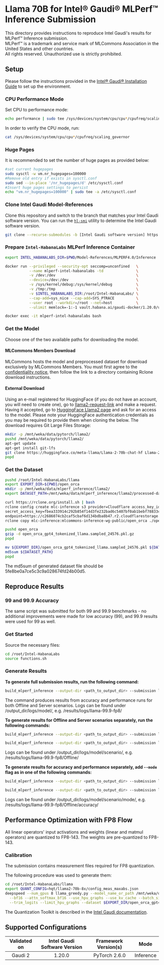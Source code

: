 # Llama 70B for Intel® Gaudi® MLPerf™ Inference Submission
This directory provides instructions to reproduce Intel Gaudi's results for MLPerf™ Inference submission.\
MLPerf™ is a trademark and service mark of MLCommons Association in the United States and other countries.\
All rights reserved. Unauthorized use is strictly prohibited.

## Setup

Please follow the instructions provided in the [Intel® Gaudi® Installation Guide](https://docs.habana.ai/en/latest/Installation_Guide/index.html) to set up the environment.

### CPU Performance Mode

Set CPU to performance mode:
```bash
echo performance | sudo tee /sys/devices/system/cpu/cpu*/cpufreq/scaling_governor
```

In order to verify the CPU mode, run:
```bash
cat /sys/devices/system/cpu/cpu*/cpufreq/scaling_governor
```

### Huge Pages
It is recommended to set the number of huge pages as provided below:
```bash
#set current hugepages
sudo sysctl -w vm.nr_hugepages=100000
#Remove old entry if exists in sysctl.conf
sudo sed --in-place '/nr_hugepages/d' /etc/sysctl.conf
#Insert huge pages settings to persist
echo "vm.nr_hugepages=100000" | sudo tee -a /etc/sysctl.conf
```

### Clone Intel Gaudi Model-References
Clone this repository and switch to the branch that matches your Intel Gaudi software version.
You can run the [`hl-smi`](https://docs.habana.ai/en/latest/System_Management_Tools_Guide/System_Management_Tools.html#hl-smi-utility-options) utility to determine the Intel Gaudi software version.
```bash
git clone --recurse-submodules -b [Intel Gaudi software version] https://github.com/HabanaAI/Model-References
```

### Prepare `Intel-HabanaLabs` MLPerf Inference Container
```bash
export INTEL_HABANALABS_DIR=$PWD/Model-References/MLPERF4.0/Inference
```

```bash
docker run --privileged --security-opt seccomp=unconfined   \
           --name mlperf-intel-habanalabs -td               \
           -v /dev:/dev                                     \
           --device=/dev:/dev                               \
           -v /sys/kernel/debug:/sys/kernel/debug           \
           -v /tmp:/tmp                                     \
           -v $INTEL_HABANALABS_DIR:/root/Intel-HabanaLabs/ \
           --cap-add=sys_nice --cap-add=SYS_PTRACE          \
           --user root --workdir=/root --net=host           \
           --ulimit memlock=-1:-1 vault.habana.ai/gaudi-docker/1.20.0/ubuntu22.04/habanalabs/pytorch-installer-2.6.0:latest
```
```bash
docker exec -it mlperf-intel-habanalabs bash
```
### Get the Model
Choose one of the two available paths for downloading the model.

#### MLCommons Members Download
MLCommons hosts the model and preprocessed dataset for download exclusively by MLCommons Members.
You must first agree to the [confidentiality notice](https://docs.google.com/forms/d/e/1FAIpQLSc_8VIvRmXM3I8KQaYnKf7gy27Z63BBoI_I1u02f4lw6rBp3g/viewform),
then follow the link to a directory containing Rclone download instructions.

#### External Download
Using an e-mail registered for HuggingFace (if you do not have an account, you will need to create one),
go to [llama2-request-link](https://ai.meta.com/resources/models-and-libraries/llama-downloads/) and make a request.
Having it accepted, go to [HuggingFace Llama2 page](https://huggingface.co/meta-llama/Llama-2-70b-chat-hf) and ask for an access to the model.
Please note your HuggingFace authentication credentials as you may be required to provide them when cloning the below.
The download requires Git Large Files Storage:
```bash
mkdir -p /mnt/weka/data/pytorch/llama2/
pushd /mnt/weka/data/pytorch/llama2/
apt-get update
apt-get install git-lfs
git clone https://huggingface.co/meta-llama/Llama-2-70b-chat-hf Llama-2-70b-chat-hf
popd
```

### Get the Dataset
```bash
pushd /root/Intel-HabanaLabs/llama
export EXPORT_DIR=${PWD}/open_orca
mkdir -p /mnt/weka/data/mlperf_inference/llama2/
export DATASET_PATH=/mnt/weka/data/mlperf_inference/llama2/processed-data.pkl

curl https://rclone.org/install.sh | bash
rclone config create mlc-inference s3 provider=Cloudflare access_key_id=f65ba5eef400db161ea49967de89f47b \
secret_access_key=fbea333914c292b854f14d3fe232bad6c5407bf0ab1bebf78833c2b359bdfd2b \
endpoint=https://c2686074cb2caf5cbaf6d134bdba8b47.r2.cloudflarestorage.com
rclone copy mlc-inference:mlcommons-inference-wg-public/open_orca ./open_orca -P

pushd open_orca
gzip -d open_orca_gpt4_tokenized_llama.sampled_24576.pkl.gz
popd

mv ${EXPORT_DIR}/open_orca_gpt4_tokenized_llama.sampled_24576.pkl ${DATASET_PATH}
md5sum ${DATASET_PATH}
popd
```
The md5sum of generated dataset file should be 5fe8be0a7ce5c3c9a028674fd24b00d5.

##  Reproduce Results
### 99 and 99.9 Accuracy
The same script was submitted for both 99 and 99.9 benchmarks - no additional improvements were made for low accuracy (99), and 99.9 results were used for 99 as well.

### Get Started
Source the necessary files:

```bash
cd /root/Intel-HabanaLabs
source functions.sh
```

### Generate Results
**To generate full submission results, run the following command:**
```bash
build_mlperf_inference --output-dir <path_to_output_dir> --submission llama-99.9-fp8
```
The command produces results from accuracy and performance runs for both Offline and Server scenarios.
Logs can be found under /output_dir/logs/model/, e.g. /results/logs/llama-99.9-fp8/


**To generate results for Offline and Server scenarios separately, run the following commands:**
```bash
build_mlperf_inference --output-dir <path_to_output_dir> --submission llama-99.9-fp8_Offline
```

```bash
build_mlperf_inference --output-dir <path_to_output_dir> --submission llama-99.9-fp8_Server
```
Logs can be found under /output_dir/logs/model/scenario/, e.g. /results/logs/llama-99.9-fp8/Offline/

**To generate results for accuracy and performance separately, add ```--mode``` flag as in one of the following commands:**
```bash
build_mlperf_inference --output-dir <path_to_output_dir> --submission llama-99.9-fp8_Server --mode acc
```
```bash
build_mlperf_inference --output-dir <path_to_output_dir> --submission llama-99.9-fp8_Offline --mode perf
```

Logs can be found under /output_dir/logs/model/scenario/mode/, e.g. /results/logs/llama-99.9-fp8/Offline/accuracy/

## Performance Optimization with FP8 Flow
All linear operators' input activations and weights (linear and matmul operators) are quantized to FP8-143.
The weights are pre-quantized to FP8-143.

### Calibration
The submission contains measurement files required for FP8 quantization.

The following procedure was used to generate them:
```bash
cd /root/Intel-HabanaLabs/llama
export QUANT_CONFIG=hqt/llama2-70b-8x/config_meas_maxabs.json
deepspeed --num_gpus 8 llama_greedy.py --model_name_or_path /mnt/weka/data/pytorch/llama2/Llama-2-70b-chat-hf/ \
  --bf16 --attn_softmax_bf16 --use_hpu_graphs --use_kv_cache --batch_size 128 --reuse_cache                    \
  --trim_logits --limit_hpu_graphs --dataset $EXPORT_DIR/open_orca_gpt4_tokenized_llama.calibration_1000.pkl
```

The Quantization Toolkit is described in the [Intel Gaudi documentation](https://docs.habana.ai/en/latest/PyTorch/Inference_on_PyTorch/Inference_Using_FP8.html#fp8-inference-using-hqt).

## Supported Configurations

| Validated on | Intel Gaudi Software Version | Framework Version(s) |   Mode    |
| :----------: | :--------------------------: | :------------------: | :-------: |
|    Gaudi 2   |      1.20.0                  |    PyTorch 2.6.0     | Inference |
